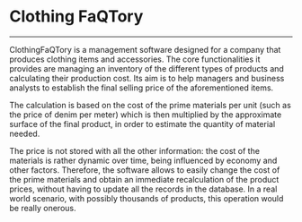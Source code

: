 # Clothing FaQTory

---

ClothingFaQTory is a management software designed for a company that produces
clothing items and accessories. The core functionalities it provides are
managing an inventory of the different types of products and calculating their
production cost. Its aim is to help managers and business analysts to establish
the final selling price of the aforementioned items.

The calculation is based on the cost of the prime materials per unit (such as
the price of denim per meter) which is then multiplied by the approximate
surface of the final product, in order to estimate the quantity of material
needed.

The price is not stored with all the other information: the cost of the
materials is rather dynamic over time, being influenced by economy and other
factors. Therefore, the software allows to easily change the cost of the prime
materials and obtain an immediate recalculation of the product prices, without
having to update all the records in the database. In a real world scenario,
with possibly thousands of products, this operation would be really onerous.
